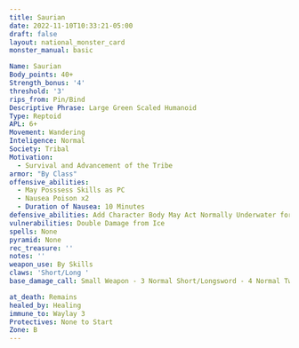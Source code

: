 ```yaml
---
title: Saurian
date: 2022-11-10T10:33:21-05:00
draft: false
layout: national_monster_card
monster_manual: basic

Name: Saurian
Body_points: 40+
Strength_bonus: '4'
threshold: '3'
rips_from: Pin/Bind
Descriptive Phrase: Large Green Scaled Humanoid
Type: Reptoid
APL: 6+
Movement: Wandering
Inteligence: Normal
Society: Tribal
Motivation: 
  - Survival and Advancement of the Tribe
armor: "By Class"
offensive_abilities: 
  - May Posssess Skills as PC 
  - Nausea Poison x2  
  - Duration of Nausea: 10 Minutes
defensive_abilities: Add Character Body May Act Normally Underwater for 10 minutes
vulnerabilities: Double Damage from Ice
spells: None
pyramid: None
rec_treasure: ''
notes: ''
weapon_use: By Skills
claws: 'Short/Long '
base_damage_call: Small Weapon - 3 Normal Short/Longsword - 4 Normal Two handed - 7 Normal

at_death: Remains
healed_by: Healing
immune_to: Waylay 3
Protectives: None to Start
Zone: B
---
```

